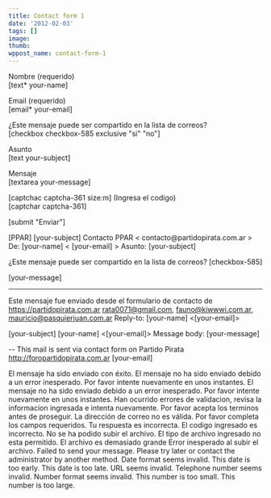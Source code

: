 ```yaml
---
title: Contact form 1
date: '2012-02-03'
tags: []
image: 
thumb: 
wppost_name: contact-form-1
---
```


<p>Nombre (requerido)<br />
    [text* your-name] </p>

<p>Email (requerido)<br />
    [email* your-email] </p>

<p>¿Este mensaje puede ser compartido en la lista de correos?<br /> [checkbox checkbox-585 exclusive "si" "no"] </p>

<p>Asunto<br />
    [text your-subject] </p>

<p>Mensaje<br />
    [textarea your-message] </p>

<p>[captchac captcha-361 size:m] (Ingresa el codigo)<br />
[captchar captcha-361]</p>

<p>[submit "Enviar"]</p>
[PPAR] [your-subject]
Contacto PPAR < contacto@partidopirata.com.ar >
De: [your-name] < [your-email] >
Asunto:  [your-subject]

¿Este mensaje puede ser compartido en la lista de correos? 
[checkbox-585] 

[your-message] 

--------------
Este mensaje fue enviado desde el formulario de contacto de https://partidopirata.com.ar
rata0071@gmail.com, fauno@kiwwwi.com.ar, mauricio@pasquierjuan.com.ar
Reply-to: [your-name] <[your-email]>



[your-subject]
[your-name] <[your-email]>
Message body:
[your-message]

--
This mail is sent via contact form on Partido Pirata http://foropartidopirata.com.ar
[your-email]



El mensaje ha sido enviado con éxito.
El mensaje no ha sido enviado debido a un error inesperado. Por favor intente nuevamente en unos instantes.
El mensaje no ha sido enviado debido a un error inesperado. Por favor intente nuevamente en unos instantes.
Han ocurrido errores de validacion, revisa la informacion ingresada e intenta nuevamente.
Por favor acepta los terminos antes de proseguir.
La dirección de correo no es válida.
Por favor completa los campos requeridos.
Tu respuesta es incorrecta.
El codigo ingresado es incorrecto.
No se ha podido subir el archivo.
El tipo de archivo ingresado no esta permitido.
El archivo es demasiado grande
Error inesperado al subir el archivo.
Failed to send your message. Please try later or contact the administrator by another method.
Date format seems invalid.
This date is too early.
This date is too late.
URL seems invalid.
Telephone number seems invalid.
Number format seems invalid.
This number is too small.
This number is too large.
